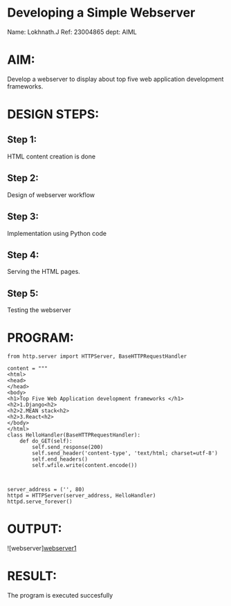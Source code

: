 # Developing a Simple Webserver
Name: Lokhnath.J 
Ref: 23004865
dept: AIML

# AIM:

Develop a webserver to display about top five web application development frameworks.

# DESIGN STEPS:

## Step 1:

HTML content creation is done

## Step 2:

Design of webserver workflow

## Step 3:

Implementation using Python code

## Step 4:

Serving the HTML pages.

## Step 5:

Testing the webserver
# PROGRAM:
``````
from http.server import HTTPServer, BaseHTTPRequestHandler

content = """
<html>
<head>
</head>
<body>
<h1>Top Five Web Application development frameworks </h1>
<h2>1.Django<h2>
<h2>2.MEAN stack<h2>
<h2>3.React<h2>
</body>
</html>
class HelloHandler(BaseHTTPRequestHandler):
    def do_GET(self):
        self.send_response(200)
        self.send_header('content-type', 'text/html; charset=utf-8')
        self.end_headers()
        self.wfile.write(content.encode())



server_address = ('', 80)
httpd = HTTPServer(server_address, HelloHandler)
httpd.serve_forever()

``````
# OUTPUT:
![webserver][webserver1](https://github.com/Lokhnath10/Web_server/assets/138969918/ebb80a64-4e4e-48f5-8154-ebd4fd71fae7)
# RESULT:

The program is executed succesfully
